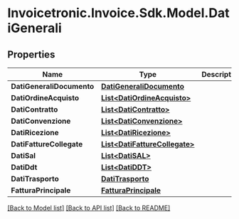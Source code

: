 # Invoicetronic.Invoice.Sdk.Model.DatiGenerali

## Properties

Name | Type | Description | Notes
------------ | ------------- | ------------- | -------------
**DatiGeneraliDocumento** | [**DatiGeneraliDocumento**](DatiGeneraliDocumento.md) |  | [optional] 
**DatiOrdineAcquisto** | [**List&lt;DatiOrdineAcquisto&gt;**](DatiOrdineAcquisto.md) |  | [optional] 
**DatiContratto** | [**List&lt;DatiContratto&gt;**](DatiContratto.md) |  | [optional] 
**DatiConvenzione** | [**List&lt;DatiConvenzione&gt;**](DatiConvenzione.md) |  | [optional] 
**DatiRicezione** | [**List&lt;DatiRicezione&gt;**](DatiRicezione.md) |  | [optional] 
**DatiFattureCollegate** | [**List&lt;DatiFattureCollegate&gt;**](DatiFattureCollegate.md) |  | [optional] 
**DatiSal** | [**List&lt;DatiSAL&gt;**](DatiSAL.md) |  | [optional] 
**DatiDdt** | [**List&lt;DatiDDT&gt;**](DatiDDT.md) |  | [optional] 
**DatiTrasporto** | [**DatiTrasporto**](DatiTrasporto.md) |  | [optional] 
**FatturaPrincipale** | [**FatturaPrincipale**](FatturaPrincipale.md) |  | [optional] 

[[Back to Model list]](../README.md#documentation-for-models) [[Back to API list]](../README.md#documentation-for-api-endpoints) [[Back to README]](../README.md)

